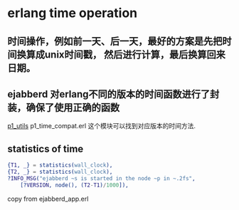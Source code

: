 # erlang time operation

## 时间操作，例如前一天、后一天，最好的方案是先把时间换算成unix时间戳， 然后进行计算，最后换算回来日期。

## ejabberd 对erlang不同的版本的时间函数进行了封装，确保了使用正确的函数
[p1_utils](https://github.com/processone/p1_utils)
p1_time_compat.erl 这个模块可以找到对应版本的时间方法.

## statistics of time

``` erlang
{T1, _} = statistics(wall_clock),
{T2, _} = statistics(wall_clock),
?INFO_MSG("ejabberd ~s is started in the node ~p in ~.2fs",
	[?VERSION, node(), (T2-T1)/1000]),

```
copy from ejabberd_app.erl
